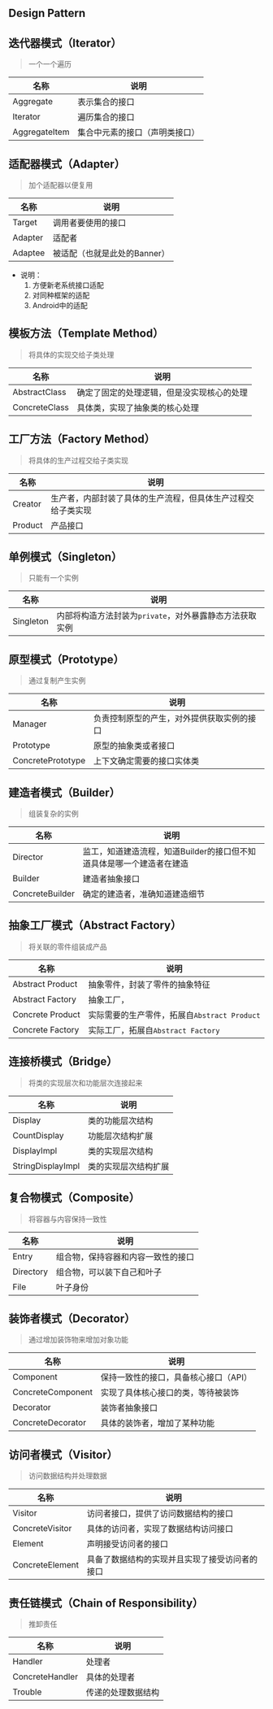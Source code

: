 Design Pattern
---

迭代器模式（Iterator）
---
> 一个一个遍历

|名称|说明 |
|---|---|
|Aggregate|表示集合的接口|
|Iterator|遍历集合的接口|
|AggregateItem|集合中元素的接口（声明类接口）|

适配器模式（Adapter）
---
> 加个适配器以便复用

|名称|说明|
|---|---|
|Target|调用者要使用的接口|
|Adapter|适配者|
|Adaptee|被适配（也就是此处的Banner）|

* 说明：
    1. 方便新老系统接口适配
    2. 对同种框架的适配
    3. Android中的适配
 

模板方法（Template Method）
---
> 将具体的实现交给子类处理

|名称|说明|
|---|---|
|AbstractClass|确定了固定的处理逻辑，但是没实现核心的处理|
|ConcreteClass|具体类，实现了抽象类的核心处理|

工厂方法（Factory Method）
---
> 将具体的生产过程交给子类实现

|名称|说明|
|---|---|
|Creator|生产者，内部封装了具体的生产流程，但具体生产过程交给子类实现|
|Product|产品接口|

单例模式（Singleton）
---
> 只能有一个实例

|名称|说明|
|---|---|
|Singleton|内部将构造方法封装为`private`，对外暴露静态方法获取实例|

原型模式（Prototype）
---
> 通过复制产生实例

|名称|说明|
|---|---|
|Manager|负责控制原型的产生，对外提供获取实例的接口|
|Prototype|原型的抽象类或者接口|
|ConcretePrototype|上下文确定需要的接口实体类|

建造者模式（Builder）
---
> 组装复杂的实例

|名称|说明|
|---|---|
|Director|监工，知道建造流程，知道Builder的接口但不知道具体是哪一个建造者在建造|
|Builder|建造者抽象接口|
|ConcreteBuilder|确定的建造者，准确知道建造细节|

抽象工厂模式（Abstract Factory）
---
> 将关联的零件组装成产品

|名称|说明|
|---|---|
|Abstract Product|抽象零件，封装了零件的抽象特征|
|Abstract Factory|抽象工厂，|
|Concrete Product|实际需要的生产零件，拓展自`Abstract Product`|
|Concrete Factory|实际工厂，拓展自`Abstract Factory`|

连接桥模式（Bridge）
---
> 将类的实现层次和功能层次连接起来

|名称|说明|
|---|---|
|Display|类的功能层次结构|
|CountDisplay|功能层次结构扩展|
|DisplayImpl|类的实现层次结构|
|StringDisplayImpl|类的实现层次结构扩展|

复合物模式（Composite）
---
> 将容器与内容保持一致性

|名称|说明|
|---|---|
|Entry|组合物，保持容器和内容一致性的接口|
|Directory|组合物，可以装下自己和叶子|
|File|叶子身份|

装饰者模式（Decorator）
---
> 通过增加装饰物来增加对象功能

|名称|说明|
|---|---|
|Component|保持一致性的接口，具备核心接口（API）|
|ConcreteComponent|实现了具体核心接口的类，等待被装饰|
|Decorator|装饰者抽象接口|
|ConcreteDecorator|具体的装饰者，增加了某种功能|

访问者模式（Visitor）
---
> 访问数据结构并处理数据

|名称|说明|
|---|---|
|Visitor|访问者接口，提供了访问数据结构的接口|
|ConcreteVisitor|具体的访问者，实现了数据结构访问接口|
|Element|声明接受访问者的接口|
|ConcreteElement|具备了数据结构的实现并且实现了接受访问者的接口|

责任链模式（Chain of Responsibility）
---
> 推卸责任

|名称|说明|
|---|---|
|Handler|处理者|
|ConcreteHandler|具体的处理者|
|Trouble|传递的处理数据结构|